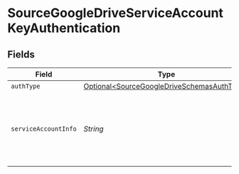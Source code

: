 # SourceGoogleDriveServiceAccountKeyAuthentication


## Fields

| Field                                                                                                                                                                                              | Type                                                                                                                                                                                               | Required                                                                                                                                                                                           | Description                                                                                                                                                                                        |
| -------------------------------------------------------------------------------------------------------------------------------------------------------------------------------------------------- | -------------------------------------------------------------------------------------------------------------------------------------------------------------------------------------------------- | -------------------------------------------------------------------------------------------------------------------------------------------------------------------------------------------------- | -------------------------------------------------------------------------------------------------------------------------------------------------------------------------------------------------- |
| `authType`                                                                                                                                                                                         | [Optional\<SourceGoogleDriveSchemasAuthType>](../../models/shared/SourceGoogleDriveSchemasAuthType.md)                                                                                             | :heavy_minus_sign:                                                                                                                                                                                 | N/A                                                                                                                                                                                                |
| `serviceAccountInfo`                                                                                                                                                                               | *String*                                                                                                                                                                                           | :heavy_check_mark:                                                                                                                                                                                 | The JSON key of the service account to use for authorization. Read more <a href="https://cloud.google.com/iam/docs/creating-managing-service-account-keys#creating_service_account_keys">here</a>. |